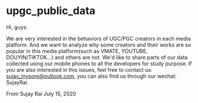 # upgc_public_data
Hi, guys:

We are very interested in the behaviors of UGC/PGC creators in each media platform.
And we want to analyze why some creators and their works are so popular in this media platform(such as VMATE, YOUTUBE, DOUYIN/TIKTOK...) and others are not.
We'd like to share parts of our data collected using our mobile phones to all the developers for study purpose.
If you are also interested in this issues, feel free to contact us: sujay_mysore@outlook.com, you can also find us through our wechat: SujayRai.

From Sujay Rai
July 15, 2020

